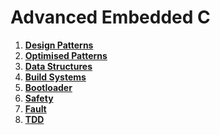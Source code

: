 # Advanced Embedded C

1. **[Design Patterns](DESIGN_PATTERNS/)**
2. **[Optimised Patterns](OPTIMISED_PATTERNS/)**
3. **[Data Structures](/)**
4. **[Build Systems](BUILD_SYSTEMS/)**
5. **[Bootloader](BOOTLOADER/)**
6. **[Safety](/)**
7. **[Fault](/)**
7. **[TDD](TDD/)**
